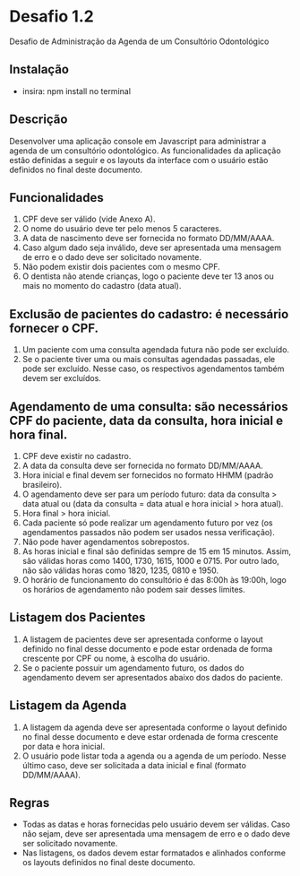 # Desafio 1.2
Desafio de Administração da Agenda de um Consultório Odontológico

## Instalação
- insira: npm install no terminal

## Descrição

Desenvolver uma aplicação console em Javascript para administrar a agenda de um consultório
odontológico. As funcionalidades da aplicação estão definidas a seguir e os layouts da interface
com o usuário estão definidos no final deste documento.

## Funcionalidades
1. CPF deve ser válido (vide Anexo A).
2. O nome do usuário deve ter pelo menos 5 caracteres.
3. A data de nascimento deve ser fornecida no formato DD/MM/AAAA.
4. Caso algum dado seja inválido, deve ser apresentada uma mensagem de erro e o dado
deve ser solicitado novamente.
5. Não podem existir dois pacientes com o mesmo CPF.
6. O dentista não atende crianças, logo o paciente deve ter 13 anos ou mais no momento do
cadastro (data atual).

## Exclusão de pacientes do cadastro: é necessário fornecer o CPF.
1. Um paciente com uma consulta agendada futura não pode ser excluído.
2. Se o paciente tiver uma ou mais consultas agendadas passadas, ele pode ser excluído.
Nesse caso, os respectivos agendamentos também devem ser excluídos.

## Agendamento de uma consulta: são necessários CPF do paciente, data da consulta, hora inicial e hora final.
1. CPF deve existir no cadastro.
2. A data da consulta deve ser fornecida no formato DD/MM/AAAA.
3. Hora inicial e final devem ser fornecidos no formato HHMM (padrão brasileiro).
4. O agendamento deve ser para um período futuro: data da consulta > data atual ou (data da
consulta = data atual e hora inicial > hora atual).
5. Hora final > hora inicial.
6. Cada paciente só pode realizar um agendamento futuro por vez (os agendamentos
passados não podem ser usados nessa verificação).
7. Não pode haver agendamentos sobrepostos.
8. As horas inicial e final são definidas sempre de 15 em 15 minutos. Assim, são válidas
horas como 1400, 1730, 1615, 1000 e 0715. Por outro lado, não são válidas horas como
1820, 1235, 0810 e 1950.
9. O horário de funcionamento do consultório é das 8:00h às 19:00h, logo os horários de
agendamento não podem sair desses limites.

## Listagem dos Pacientes
1. A listagem de pacientes deve ser apresentada conforme o layout definido no final desse
documento e pode estar ordenada de forma crescente por CPF ou nome, à escolha do
usuário.
2. Se o paciente possuir um agendamento futuro, os dados do agendamento devem ser
apresentados abaixo dos dados do paciente.

## Listagem da Agenda
1. A listagem da agenda deve ser apresentada conforme o layout definido no final desse
documento e deve estar ordenada de forma crescente por data e hora inicial.
2. O usuário pode listar toda a agenda ou a agenda de um período. Nesse último caso, deve
ser solicitada a data inicial e final (formato DD/MM/AAAA).

## Regras
- Todas as datas e horas fornecidas pelo usuário devem ser válidas. Caso não sejam, deve
ser apresentada uma mensagem de erro e o dado deve ser solicitado novamente.
- Nas listagens, os dados devem estar formatados e alinhados conforme os layouts
definidos no final deste documento.
